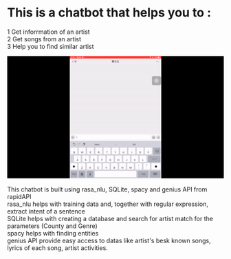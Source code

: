 # This is a chatbot that helps you to :
 1 Get inforrmation of an artist   
 2 Get songs from an artist   
 3 Help you to find similar artist


![](demo/demo.gif)

 This chatbot is built using rasa_nlu, SQLite, spacy and genius API from rapidAPI  
 rasa_nlu helps with training data and, together with regular expression, extract intent of a sentence  
 SQLite helps with creating a database and search for artist match for the parameters (County and Genre)  
 spacy helps with finding entities  
 genius API provide easy access to datas like artist's besk known songs, lyrics of each song, artist activities.
